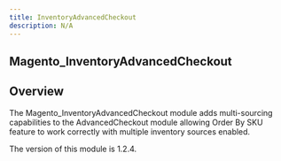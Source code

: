 ```yaml
---
title: InventoryAdvancedCheckout
description: N/A
---
```


## Magento_InventoryAdvancedCheckout

## Overview

The Magento_InventoryAdvancedCheckout module adds multi-sourcing capabilities to the AdvancedCheckout module allowing Order By SKU feature to work correctly with multiple inventory sources enabled.

<InlineAlert slots="text" />
The version of this module is 1.2.4.
